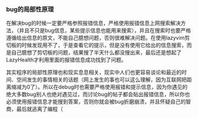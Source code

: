### bug的局部性原理

在解决bug的时候一定要严格参照报错信息，严格使用报错信息上网搜索解决方法，（并且不只是bug信息，某些提示信息也能用来搜索），并且在搜索时也要严格遵循给出信息的原文，不能自己臆想问题，否则很难解决问题。在使用lazyvim剪切板的时候发现用不了，于是查看它的提示，但是没有使用它给出的信息搜索，而是自己臆想了剪切板的问题，结果搜了半天什么都没搜出来，最后还是想起了LazyHealth才利用里面的报错信息成功找到了问题。

其实程序的局部性原理也和现实息息相关，现实中人们也更容易谈论和最近的时间、空间发生的事情相关的话题（网上发生的事也可以这么理解，因为互联网把距离缩减为0了）。所以在debug时也需要严格使用报错和提示信息，因为你遇见的绝大多数bug别人也绝对遇见过，而讨论bug的帖子都会贴出报错信息，所以你也必须使用报错信息才能搜到答案，否则你就会被bug折磨崩溃，并且怀疑自己的智商，最后就逃离了编程（